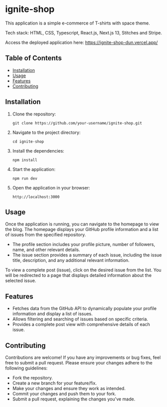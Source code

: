 # ignite-shop

This application is a simple e-commerce of T-shirts with space theme.

Tech stack: HTML, CSS, Typescript, React.js, Next.js 13, Stitches and Stripe.

Access the deployed application here: https://ignite-shop-dun.vercel.app/

## Table of Contents

- [Installation](#installation)
- [Usage](#usage)
- [Features](#features)
- [Contributing](#contributing)

## Installation

1. Clone the repository:

   ```shell
   git clone https://github.com/your-username/ignite-shop.git
   ```

2. Navigate to the project directory:

   ```shell
   cd ignite-shop
   ```

3. Install the dependencies:

   ```shell
   npm install
   ```

4. Start the application:

   ```shell
   npm run dev
   ```

5. Open the application in your browser:

   ```
   http://localhost:3000
   ```

## Usage

Once the application is running, you can navigate to the homepage to view the blog. The homepage displays your GitHub profile information and a list of issues from the specified repository.

- The profile section includes your profile picture, number of followers, name, and other relevant details.
- The issue section provides a summary of each issue, including the issue title, description, and any additional relevant information.

To view a complete post (issue), click on the desired issue from the list. You will be redirected to a page that displays detailed information about the selected issue.

## Features

- Fetches data from the GitHub API to dynamically populate your profile information and display a list of issues.
- Allows filtering and searching of issues based on specific criteria.
- Provides a complete post view with comprehensive details of each issue.

## Contributing

Contributions are welcome! If you have any improvements or bug fixes, feel free to submit a pull request. Please ensure your changes adhere to the following guidelines:

- Fork the repository.
- Create a new branch for your feature/fix.
- Make your changes and ensure they work as intended.
- Commit your changes and push them to your fork.
- Submit a pull request, explaining the changes you've made.
